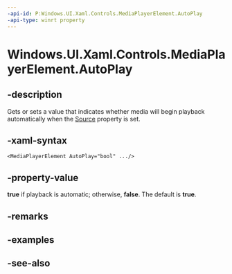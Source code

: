 ```yaml
---
-api-id: P:Windows.UI.Xaml.Controls.MediaPlayerElement.AutoPlay
-api-type: winrt property
---
```


<!-- Property syntax
public bool AutoPlay { get;  set; }
-->

# Windows.UI.Xaml.Controls.MediaPlayerElement.AutoPlay

## -description
Gets or sets a value that indicates whether media will begin playback automatically when the [Source](mediaplayerelement_source.md) property is set.


## -xaml-syntax
```xaml
<MediaPlayerElement AutoPlay="bool" .../>
```


## -property-value
**true** if playback is automatic; otherwise, **false**. The default is **true**.

## -remarks

## -examples

## -see-also
